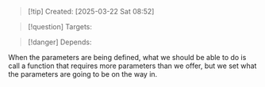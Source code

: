
>[!tip] Created: [2025-03-22 Sat 08:52]

>[!question] Targets: 

>[!danger] Depends: 

When the parameters are being defined, what we should be able to do is call a function that requires more parameters than we offer, but we set what the parameters are going to be on the way in. 
